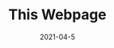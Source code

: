 ---
layout: default
short-title: This Webpage
title: This Webpage
modal-id: 1
date: 2021-04-5
img: blur_code.png
alt: image-alt
project-date: April 2021
description: The description of the project
---